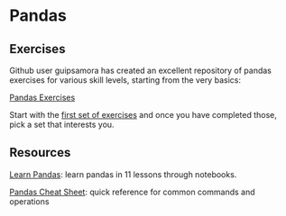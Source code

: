 # Pandas

## Exercises

Github user guipsamora has created an excellent repository of pandas exercises for various skill levels, starting from the very basics:

[Pandas Exercises](https://github.com/guipsamora/pandas_exercises)

Start with the [first set of exercises](https://github.com/guipsamora/pandas_exercises/tree/master/01_Getting_%26_Knowing_Your_Data) and once you have completed those, pick a set that interests you.


## Resources

[Learn Pandas](https://bitbucket.org/hrojas/learn-pandas): learn pandas in 11 lessons through notebooks.  

[Pandas Cheat Sheet](https://s3.amazonaws.com/assets.datacamp.com/blog_assets/PandasPythonForDataScience.pdf): quick reference for common commands and operations
